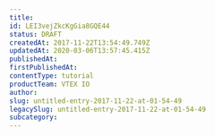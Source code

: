 ```yaml
---
title: 
id: LEI3vejZkcKgGia8GQE44
status: DRAFT
createdAt: 2017-11-22T13:54:49.749Z
updatedAt: 2020-03-06T13:57:45.415Z
publishedAt: 
firstPublishedAt: 
contentType: tutorial
productTeam: VTEX IO
author: 
slug: untitled-entry-2017-11-22-at-01-54-49
legacySlug: untitled-entry-2017-11-22-at-01-54-49
subcategory: 
---
```



